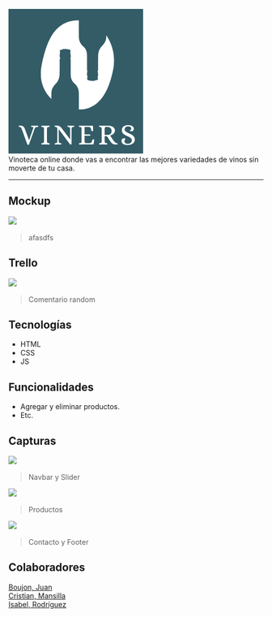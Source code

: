 ![](.//assets/img/viners-logo.png)<br>
Vinoteca online donde vas a encontrar las mejores variedades de vinos sin moverte de tu casa.

------------

## Mockup
![](https://media.ambito.com/p/82e68ee7ebdceda46a90f9d8786c59d4/adjuntos/239/imagenes/040/370/0040370819/730x0/smart/messi-copa-matejpg.jpg)
> afasdfs

## Trello
![](https://elintransigente.com/wp-content/uploads/2022/12/Messi-Argentina-3.jpg)
> Comentario random

## Tecnologías
- HTML
- CSS
- JS

## Funcionalidades

- Agregar y eliminar productos.
- Etc.

## Capturas
![](.//assets/img/capturas/captura.png)<br>
> Navbar y Slider

![](.//assets/img/capturas/captura.png)<br>
> Productos

![](.//assets/img/capturas/captura.png)
> Contacto y Footer

## Colaboradores
[Boujon, Juan](https://github.com/Juan2805)<br>
[Cristian, Mansilla](https://github.com/cristianmansilla)<br>
[Isabel, Rodríguez](https://github.com/isardz)

